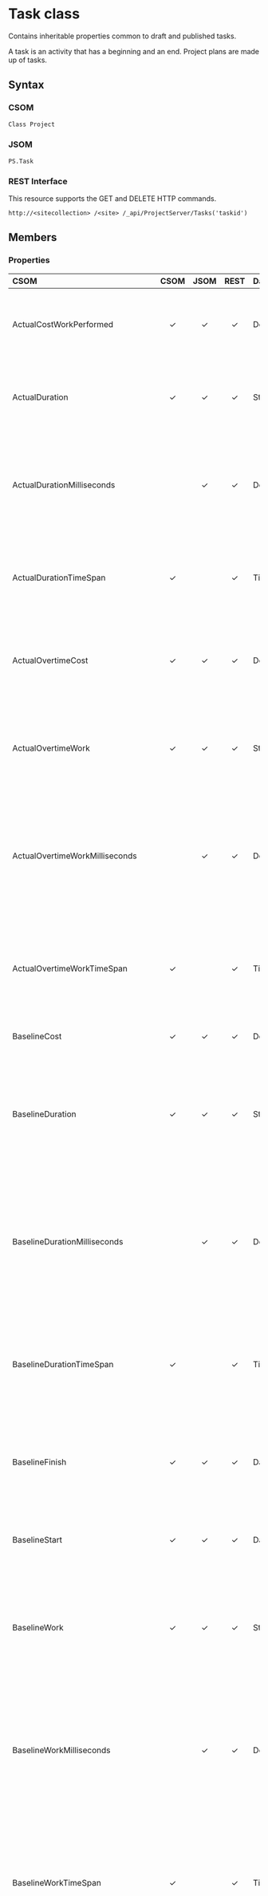 
# Task class
Contains inheritable properties common to draft and published tasks.

A task is an activity that has a beginning and an end. Project plans are made up of tasks.

## Syntax

### CSOM

```C#
Class Project
```

### JSOM

```
PS.Task
```

### REST Interface

This resource supports the GET and DELETE HTTP commands.

```
http://<sitecollection> /<site> /_api/ProjectServer/Tasks('taskid')
```

## Members

### Properties

|**CSOM**|**CSOM**|**JSOM**|**REST**|**Data Type**|**Description**|
|:-----|:-----:|:-----:|:-----:|:-----|:-----|
|ActualCostWorkPerformed|&#x2713;|&#x2713;|&#x2713;|Double|Gets the costs incurred for work already performed by resources on the task to date.|
|ActualDuration|&#x2713;|&#x2713;|&#x2713;|String|Gets the span of active working time that is required to complete a task.|
|ActualDurationMilliseconds||&#x2713;|&#x2713;|Double|Gets the time interval, expressed in milliseconds, for the span of active working time that is required to complete a task.|
|ActualDurationTimeSpan|&#x2713;||&#x2713;|TimeSpan|Gets the total time interval for the span of active working time that is required to complete a task.|
|ActualOvertimeCost|&#x2713;|&#x2713;|&#x2713;|Double|Gets the costs incurred for overtime work already performed on the task by assigned resources.|
|ActualOvertimeWork|&#x2713;|&#x2713;|&#x2713;|String|Gets the actual amount of overtime work that has already been performed by resources assigned to the task.|
|ActualOvertimeWorkMilliseconds||&#x2713;|&#x2713;|Double|Gets the time interval, expressed in milliseconds, for the actual amount of overtime work already performed by resources assigned to the task.|
|ActualOvertimeWorkTimeSpan|&#x2713;||&#x2713;|TimeSpan|Gets the time interval for the actual amount of overtime work that has already been performed by resources assigned to the task.|
|BaselineCost|&#x2713;|&#x2713;|&#x2713;|Double|Gets the total planned cost for the task.|
|BaselineDuration|&#x2713;|&#x2713;|&#x2713;|String|Gets the original span of time that is planned to complete the task, established at the time of the project baseline. (Inherited from Task.|
|BaselineDurationMilliseconds||&#x2713;|&#x2713;|Double|Gets the time interval, expressed in milliseconds, for the original span of time that is planned to complete the task, established at the time of the project baseline.|
|BaselineDurationTimeSpan|&#x2713;||&#x2713;|TimeSpan|Gets the total time interval for the original span of time that is planned to complete the task, established at the time of the project baseline.|
|BaselineFinish|&#x2713;|&#x2713;|&#x2713;|DateTime|Gets the planned task completion date that was set at the time that the baseline was saved.|
|BaselineStart|&#x2713;|&#x2713;|&#x2713;|DateTime|Gets the planned task start date that was set at the time that the baseline was saved.|
|BaselineWork|&#x2713;|&#x2713;|&#x2713;|String|Gets the total planned person-hours that are scheduled for a task, as established at the time of the project baseline.|
|BaselineWorkMilliseconds||&#x2713;|&#x2713;|Double|Gets the time interval, expressed in milliseconds, for the total planned person-hours that are scheduled for the task, as established at the time of the project baseline.|
|BaselineWorkTimeSpan|&#x2713;||&#x2713;|TimeSpan|Gets the total time interval for the total planned person-hours that are scheduled for the task, as established at the time of the project baseline.|
|BudgetCost|&#x2713;|&#x2713;|&#x2713;|Double|Gets the budget costs for budget cost resources.|
|BudgetedCostWorkPerformed|&#x2713;|&#x2713;|&#x2713;|Double|Gets the budgeted cost of work that has been performed (BCWP) on the task to date.|
|BudgetedCostWorkScheduled|&#x2713;|&#x2713;|&#x2713;|Double|Gets the budgeted cost of work that is scheduled (BCWS) for the task.|
|Contact|&#x2713;|&#x2713;|&#x2713;|String|Gets the name of the individual who is responsible for a task.|
|CostPerformanceIndex|&#x2713;|&#x2713;|&#x2713;|Double|Gets the ratio of the baseline costs of work that has been performed on the task to the actual costs of work that has been performed, calculated up to the project status date or today's date.|
|CostVariance|&#x2713;|&#x2713;|&#x2713;|Double|Gets the difference between the baseline cost and the total cost for the task.|
|CostVarianceAtCompletion|&#x2713;|&#x2713;|&#x2713;|Double|Gets the difference between the baseline cost and the total cost at the completion of the task.|
|CostVariancePercentage|&#x2713;|&#x2713;|&#x2713;|Integer|Gets the ratio of cost variance (CV) to the budgeted cost of work that has been performed on the task (BCWP), expressed as a percentage.|
|Created|&#x2713;|&#x2713;|&#x2713;|DateTime|Gets the date and the time when the task was added to the project.|
|CurrentCostVariance|&#x2713;|&#x2713;|&#x2713;|Double|Gets the difference between the baseline cost and the actual cost of the task to date.|
|CustomFields|&#x2713;|&#x2713;|&#x2713;|CustomFieldCollection|Gets the collection of custom fields for the task.|
|DurationVariance|&#x2713;|&#x2713;|&#x2713;|String|Gets the difference between the baseline duration of the task and the total duration, or current estimated duration, of the task.|
|DurationVarianceMilliseconds||&#x2713;|&#x2713;|Double|Gets the time interval, expressed in milliseconds, of the difference between the baseline duration of the task and the total duration, or current estimated duration, of the task.|
|DurationVarianceTimeSpan|&#x2713;||&#x2713;|TimeSpan|Gets the total time interval for the difference between the baseline duration of the task and the total duration, or current estimated duration, of the task.|
|EarliestFinish|&#x2713;|&#x2713;|&#x2713;|DateTime|Gets the earliest date that the task could possibly finish, based on the early finish dates of predecessor and successor tasks, other constraints, and any leveling delay.|
|EarliestStart|&#x2713;|&#x2713;|&#x2713;|DateTime|Gets the earliest date that the task could possibly begin, based on the early start dates of predecessor and successor tasks and other constraints.|
|EstimateAtCompletion|&#x2713;|&#x2713;|&#x2713;|Double|Gets the estimate at completion (EAC) for the task.|
|FinishSlack|&#x2713;|&#x2713;|&#x2713;|String|Gets the duration between the EarlyFinish date and theLateFinish date.|
|FinishSlackMilliseconds||&#x2713;|&#x2713;|Double|Gets the time interval, expressed in milliseconds, of planned person-hours scheduled for an assignment, at the time of the project baseline.|
|FinishSlackTimeSpan|&#x2713;||&#x2713;|TimeSpan|Gets the total time interval of planned person-hours scheduled for an assignment, at the time of the project baseline.|
|FinishVariance|&#x2713;|&#x2713;|&#x2713;|String|Gets the time that represents the difference between the baseline finish date of the task and the current finish date.|
|FinishVarianceMilliseconds||&#x2713;|&#x2713;|Double|Gets the time interval, expressed in milliseconds, of the variance of the finish date of the task.|
|FinishVarianceTimeSpan|&#x2713;||&#x2713;|TimeSpan|Gets the time interval for the variance of the finish date of the task.|
|FixedCostAccrual|&#x2713;|&#x2713;|&#x2713;|FixedCostAccrual|Gets the cost accrual method for how and when fixed costs are to be charged, or accrued, to the cost of the task.|
|FreeSlack|&#x2713;|&#x2713;|&#x2713;|String|Gets the amount of time that the task can be delayed without delaying successor tasks.|
|FreeSlackMilliseconds||&#x2713;|&#x2713;|Double|Gets the time interval, expressed in milliseconds, of the amount of time that the task can be delayed without delaying successor tasks.|
|FreeSlackTimeSpan|&#x2713;||&#x2713;|TimeSpan|Gets the total time interval for the amount of time that the task can be delayed without delaying successor tasks.|
|Id|&#x2713;|&#x2713;|&#x2713;|Guid|Gets the GUID of the task.|
|IgnoreResourceCalendar|&#x2713;|&#x2713;|&#x2713;|Boolean|Gets a value that indicates whether the resource calendar is ignored when scheduling a task. True indicates the calendar is not used. False indicates that both the resource calendar and task calendar (if defined) are used when scheduling the task.|
|IsCritical|&#x2713;|&#x2713;|&#x2713;|Boolean|Gets a value that indicates whether the timing for the task is critical or whether there can be any slack in the timing.|
|IsEffortDriven|&#x2713;|&#x2713;|&#x2713;|Boolean|Gets a value that indicates whether the scheduling of the task is effort-driven.|
|IsExternalTask|&#x2713;|&#x2713;|&#x2713;|Boolean|Gets a value that indicates whether this is a ghost task from another project created by Project Professional.|
|IsOverAllocated|&#x2713;|&#x2713;|&#x2713;|Boolean|Gets a value that indicates whether the task is overallocated.|
|IsRecurring|&#x2713;|&#x2713;|&#x2713;|Boolean|Gets a value that indicates whether the task is part of a recurring series.|
|IsRecurringSummary|&#x2713;|&#x2713;|&#x2713;|Boolean|Gets a value that indicates whether the task is the parent of a recurring series.|
|IsRolledUp|&#x2713;|&#x2713;|&#x2713;|Boolean|Gets a value that indicates whether information on the subtask Gantt bars is rolled up to the summary task bar.|
|IsSubProject|&#x2713;|&#x2713;|&#x2713;|Boolean|Gets a value that indicates whether the task represents a subproject.|
|IsSubProjectReadOnly|&#x2713;|&#x2713;|&#x2713;|Boolean|Gets a value that indicates whether a subproject for this task is read-only.|
|IsSubProjectScheduledFromFinish|&#x2713;|&#x2713;|&#x2713;|Boolean|Gets a value that indicates whether a subproject for this task is set to schedule from finish.|
|IsSummary|&#x2713;|&#x2713;|&#x2713;|Boolean|Gets a value that indicates whether the task is a summary task.|
|LatestFinish|&#x2713;|&#x2713;|&#x2713;|DateTime|Gets the latest date that the task can finish without delaying the finish of the project.|
|LatestStart|&#x2713;|&#x2713;|&#x2713;|DateTime|Gets the latest date that the task can start without delaying the finish of the project.|
|LevelingDelay|&#x2713;|&#x2713;|&#x2713;|String|Gets the amount of time that leveling can delay the task from its early start.|
|LevelingDelayMilliseconds||&#x2713;|&#x2713;|Double|Gets the time interval, expressed in milliseconds, for the amount of time that leveling can delay the task from its early start.|
|LevelingDelayTimeSpan|&#x2713;||&#x2713;|TimeSpan|Gets the time interval for the amount of time that leveling can delay the task from its early start.|
|Modified|&#x2713;|&#x2713;|&#x2713;|DateTime|Gets the modified date.|
|Notes|&#x2713;|&#x2713;|&#x2713;|String|Gets the notes about the task.|
|OutlinePosition|&#x2713;|&#x2713;|&#x2713;|String|Gets the position of the task in the project outline hierarchy.|
|OvertimeCost|&#x2713;|&#x2713;|&#x2713;|Double|Gets the total overtime cost for the task.|
|OvertimeWork|&#x2713;|&#x2713;|&#x2713;|String|Gets the amount of overtime scheduled to be performed on the task.|
|OvertimeWorkMilliseconds||&#x2713;|&#x2713;|Double|Gets the time interval, expressed in milliseconds, for the amount of overtime scheduled to be performed on the task.|
|OvertimeWorkTimeSpan|&#x2713;||&#x2713;|TimeSpan|Gets the total time interval for the amount of overtime scheduled to be performed on the task.|
|PercentWorkComplete|&#x2713;|&#x2713;|&#x2713;|Integer|Gets the current status of the task, expressed as the percentage of work that has been completed.|
|PreLevelingFinish|&#x2713;|&#x2713;|&#x2713;|DateTime|Gets the finish date of the task as it was before resource leveling was performed.|
|PreLevelingStart|&#x2713;|&#x2713;|&#x2713;|DateTime|Gets the start date of the task as it was before resource leveling was performed.|
|RegularWork|&#x2713;|&#x2713;|&#x2713;|String|Gets the total amount of non-overtime work that is scheduled to be performed on the task.|
|RegularWorkMilliseconds||&#x2713;|&#x2713;|Double|Gets the time interval, expressed in milliseconds, for the total amount of non-overtime work that is scheduled to be performed on the task.|
|RegularWorkTimeSpan|&#x2713;||&#x2713;|TimeSpan|Gets the total time interval for the total amount of non-overtime work that is scheduled to be performed on the task.|
|RemainingCost|&#x2713;|&#x2713;|&#x2713;|Double|Gets the remaining scheduled expense that will be incurred during completion of the remaining scheduled work on the task.|
|RemainingOvertimeCost|&#x2713;|&#x2713;|&#x2713;|Double|Gets the remaining scheduled overtime expense for the task.|
|RemainingOvertimeWork|&#x2713;|&#x2713;|&#x2713;|String|Gets the amount of time, such as person-hours or days, that is required to complete the remaining overtime work for a task.|
|RemainingOvertimeWorkMilliseconds||&#x2713;|&#x2713;|Double|Gets the time interval, expressed in milliseconds, for the amount of time, such as person-hours or days, that is required to complete the remaining overtime work for a task.|
|RemainingOvertimeWorkTimeSpan|&#x2713;||&#x2713;|TimeSpan|Gets the total time interval for the amount of time, such as person-hours or days, that is required to complete the remaining overtime work for a task.|
|RemainingWork|&#x2713;|&#x2713;|&#x2713;|String|Gets the time, such as person-hours or days, that is required to complete the task or set of tasks.|
|RemainingWorkMilliseconds||&#x2713;|&#x2713;|Double|Gets the time interval, expressed in milliseconds, for the time, such as person-hours or days, that is required to complete the task or set of tasks.|
|RemainingWorkTimeSpan|&#x2713;||&#x2713;|TimeSpan|Gets the total time interval for the time, such as person-hours or days, that is required to complete the task or set of tasks.|
|Resume|&#x2713;|&#x2713;|&#x2713;|DateTime|Gets the date that the remaining part of the task is scheduled to resume after progress is entered.|
|ScheduleCostVariance|&#x2713;|&#x2713;|&#x2713;|Double|Gets the difference in cost terms between the current progress and the baseline planned progress for a resource on the task.|
|SchedulePerformanceIndex|&#x2713;|&#x2713;|&#x2713;|Double|Gets the ratio of the budgeted cost of work performed to the budgeted cost of work scheduled.|
|ScheduleVariancePercentage|&#x2713;|&#x2713;|&#x2713;|Integer|Gets the ratio of schedule variance (SV) to budgeted cost of work scheduled (BCWS), expressed as a percentage.|
|ScheduledDuration|&#x2713;|&#x2713;|&#x2713;|String|Gets the total span of active working time for the task as entered or as calculated based on the start date, the finish date, calendars, and other scheduling factors.|
|ScheduledDurationMilliseconds||&#x2713;|&#x2713;|Double|Gets the time interval, expressed in milliseconds, for the total span of active working time for the task as entered or as calculated based on the start date, the finish date, calendars, and other scheduling factors.|
|ScheduledDurationTimeSpan|&#x2713;||&#x2713;|TimeSpan|Gets the time interval for the total span of active working time for the task as entered or as calculated based on the start date, the finish date, calendars, and other scheduling factors.|
|ScheduledFinish|&#x2713;|&#x2713;|&#x2713;|DateTime|Gets the date when work on the task is scheduled to be complete as it was calculated based on the start date, the duration, dependencies, calendars, and other scheduling factors.|
|ScheduledStart|&#x2713;|&#x2713;|&#x2713;|DateTime|Gets the date when work on the task is scheduled to begin as it was calculated based on dependencies, constraints, calendars, and other scheduling factors.|
|StartSlack|&#x2713;|&#x2713;|&#x2713;|String|Gets the duration between the EarlyStart date and theLateStart date.|
|StartSlackMilliseconds||&#x2713;|&#x2713;|Double|Gets the time interval, expressed in milliseconds, for the duration between the EarlyStart date and theLateStart date.|
|StartSlackTimeSpan|&#x2713;||&#x2713;|TimeSpan|Gets the time interval for the duration between the EarlyStart date and theLateStart date.|
|StartVariance|&#x2713;|&#x2713;|&#x2713;|String|Gets the time that represents the difference between a baseline start date of the task and its currently scheduled start date.|
|StartVarianceMilliseconds||&#x2713;|&#x2713;|Double|Gets the time interval, expressed in milliseconds, for the variance of the task start date.|
|StartVarianceTimeSpan|&#x2713;||&#x2713;|TimeSpan|Gets the time interval for the variance of the task start date.|
|Stop|&#x2713;|&#x2713;|&#x2713;|DateTime|Gets the date that represents the end of the actual portion of the task.|
|SubProject|&#x2713;|&#x2713;|&#x2713;|PublishedProject|Gets a project that has been inserted into the master project.|
|TaskType|&#x2713;|&#x2713;|&#x2713;|TaskType|Gets the task type.|
|ToCompletePerformanceIndex|&#x2713;|&#x2713;|&#x2713;|Double|Gets the To Complete Performance Index for the task.|
|TotalSlack|&#x2713;|&#x2713;|&#x2713;|String|Gets the time that the task's finish date can be delayed without delaying the project's finish date.|
|TotalSlackMilliseconds||&#x2713;|&#x2713;|Double|Gets the time interval, expressed in milliseconds, for the amount of time that the task finish date can be delayed without delaying the project's finish date.|
|TotalSlackTimeSpan|&#x2713;||&#x2713;|TimeSpan|Gets the total time interval for the amount of time that the task finish date can be delayed without delaying the project's finish date.|
|WorkBreakdownStructure|&#x2713;|&#x2713;|&#x2713;|String|Gets a code that identifies a location in a hierarchical structure that is used to organize tasks for reporting schedules and tracking costs.|
|WorkVariance|&#x2713;|&#x2713;|&#x2713;|String|Gets the difference between baseline work and currently scheduled work on a task, expressed as, for example, the number of person-hours or days.|
|WorkVarianceMilliseconds||&#x2713;|&#x2713;|Double|Gets the time interval, expressed in milliseconds, for the difference between baseline work and currently scheduled work on the task.|
|WorkVarianceTimeSpan|&#x2713;||&#x2713;|TimeSpan|Gets the total time interval for the difference between baseline work and currently scheduled work on the task.|


### Methods

The  **Task** object has no methods.

## See Also

[DraftTask class](DraftTask.md) <br />
[PublishedTask class](PublishedTask.md)

